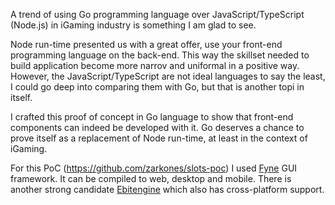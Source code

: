 A trend of using Go programming language over JavaScript/TypeScript (Node.js) in iGaming industry is something I am glad to see.

Node run-time presented us with a great offer, use your front-end programming language on the back-end. This way the skillset needed to build application become more narrov and uniformal in a positive way. However, the JavaScript/TypeScript are not ideal languages to say the least, I could go deep into comparing them with Go, but that is another topi in itself.

I crafted this proof of concept in Go language to show that front-end components can indeed be developed with it. Go deserves a chance to prove itself as a replacement of Node run-time, at least in the context of iGaming.

For this PoC (https://github.com/zarkones/slots-poc) I used [Fyne](https://fyne.io/) GUI framework. It can be compiled to web, desktop and mobile. There is another strong candidate [Ebitengine](https://ebitengine.org/) which also has cross-platform support.